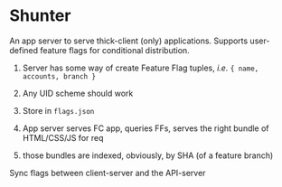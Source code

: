 # Shunter

An app server to serve thick-client (only) applications.
Supports user-defined feature flags for conditional distribution.

1. Server has some way of create Feature Flag tuples, *i.e.* `{ name, accounts, branch }`

  1. Any UID scheme should work
  2. Store in `flags.json`

2. App server serves FC app, queries FFs, serves the right bundle of HTML/CSS/JS for req
3. those bundles are indexed, obviously, by SHA (of a feature branch)

Sync flags between client-server and the API-server
